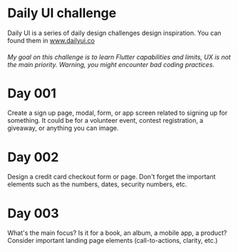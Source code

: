# Daily UI challenge

Daily UI is a series of daily design challenges design inspiration. You can found them in www.dailyui.co

###### My goal on this challenge is to learn Flutter capabilities and limits, UX is not the main priority. Warning, you might encounter bad coding practices.

# Day 001
Create a sign up page, modal, form, or app screen related to signing up for something. It could be for a volunteer event, contest registration, a giveaway, or anything you can image.

# Day 002
Design a credit card checkout form or page. Don't forget the important elements such as the numbers, dates, security numbers, etc.

# Day 003
What's the main focus? Is it for a book, an album, a mobile app, a product? Consider important landing page elements (call-to-actions, clarity, etc.)